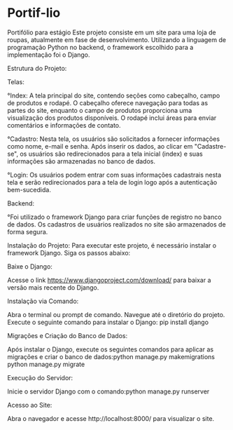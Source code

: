 # Portif-lio
Portifólio para estágio
Este projeto consiste em um site para uma loja de roupas, atualmente em fase de desenvolvimento. Utilizando a linguagem de programação Python no backend, o framework escolhido para a implementação foi o Django.

Estrutura do Projeto:

Telas:

°Index: A tela principal do site, contendo seções como cabeçalho, campo de produtos e rodapé. O cabeçalho oferece navegação para todas as partes do site, enquanto o campo de produtos proporciona uma visualização dos produtos disponíveis. O rodapé inclui áreas para enviar comentários e informações de contato.

°Cadastro: Nesta tela, os usuários são solicitados a fornecer informações como nome, e-mail e senha. Após inserir os dados, ao clicar em "Cadastre-se", os usuários são redirecionados para a tela inicial (index) e suas informações são armazenadas no banco de dados.

°Login: Os usuários podem entrar com suas informações cadastrais nesta tela e serão redirecionados para a tela de login logo após a autenticação bem-sucedida.

Backend:

°Foi utilizado o framework Django para criar funções de registro no banco de dados. Os cadastros de usuários realizados no site são armazenados de forma segura.

Instalação do Projeto:
Para executar este projeto, é necessário instalar o framework Django. Siga os passos abaixo:

Baixe o Django:

Acesse o link https://www.djangoproject.com/download/ para baixar a versão mais recente do Django.

Instalação via Comando:

Abra o terminal ou prompt de comando.
Navegue até o diretório do projeto.
Execute o seguinte comando para instalar o Django: pip install django

Migrações e Criação do Banco de Dados:

Após instalar o Django, execute os seguintes comandos para aplicar as migrações e criar o banco de dados:python manage.py makemigrations
python manage.py migrate

Execução do Servidor:

Inicie o servidor Django com o comando:python manage.py runserver

Acesso ao Site:

Abra o navegador e acesse http://localhost:8000/ para visualizar o site.
